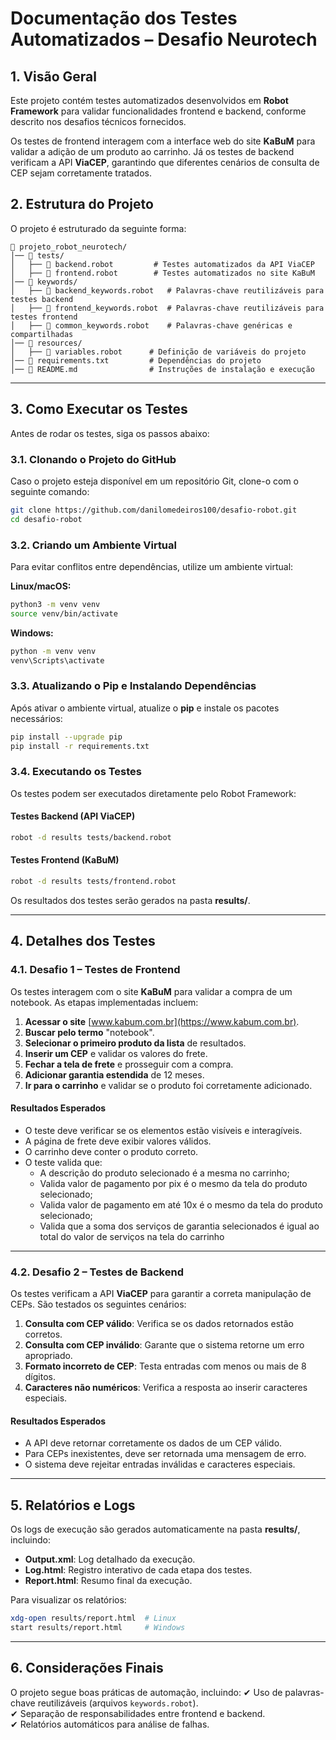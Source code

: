 # Documentação dos Testes Automatizados – Desafio Neurotech

## 1. Visão Geral
Este projeto contém testes automatizados desenvolvidos em **Robot Framework** para validar funcionalidades frontend e backend, conforme descrito nos desafios técnicos fornecidos.

Os testes de frontend interagem com a interface web do site **KaBuM** para validar a adição de um produto ao carrinho. Já os testes de backend verificam a API **ViaCEP**, garantindo que diferentes cenários de consulta de CEP sejam corretamente tratados.

## 2. Estrutura do Projeto
O projeto é estruturado da seguinte forma:

```
📂 projeto_robot_neurotech/
│── 📂 tests/
│   ├── 📄 backend.robot         # Testes automatizados da API ViaCEP
│   ├── 📄 frontend.robot        # Testes automatizados no site KaBuM
│── 📂 keywords/
│   ├── 📄 backend_keywords.robot   # Palavras-chave reutilizáveis para testes backend
│   ├── 📄 frontend_keywords.robot  # Palavras-chave reutilizáveis para testes frontend
│   ├── 📄 common_keywords.robot    # Palavras-chave genéricas e compartilhadas
│── 📂 resources/
│   ├── 📄 variables.robot      # Definição de variáveis do projeto
│── 📄 requirements.txt         # Dependências do projeto
│── 📄 README.md                # Instruções de instalação e execução
```

---

## 3. Como Executar os Testes
Antes de rodar os testes, siga os passos abaixo:

### 3.1. Clonando o Projeto do GitHub
Caso o projeto esteja disponível em um repositório Git, clone-o com o seguinte comando:
```sh
git clone https://github.com/danilomedeiros100/desafio-robot.git
cd desafio-robot
```

### 3.2. Criando um Ambiente Virtual
Para evitar conflitos entre dependências, utilize um ambiente virtual:

**Linux/macOS:**
```sh
python3 -m venv venv
source venv/bin/activate
```

**Windows:**
```sh
python -m venv venv
venv\Scripts\activate
```

### 3.3. Atualizando o Pip e Instalando Dependências
Após ativar o ambiente virtual, atualize o **pip** e instale os pacotes necessários:

```sh
pip install --upgrade pip
pip install -r requirements.txt
```

### 3.4. Executando os Testes
Os testes podem ser executados diretamente pelo Robot Framework:

#### Testes Backend (API ViaCEP)
```sh
robot -d results tests/backend.robot
```

#### Testes Frontend (KaBuM)
```sh
robot -d results tests/frontend.robot
```

Os resultados dos testes serão gerados na pasta **results/**.

---

## 4. Detalhes dos Testes

### 4.1. Desafio 1 – Testes de Frontend
Os testes interagem com o site **KaBuM** para validar a compra de um notebook. As etapas implementadas incluem:

1. **Acessar o site** [www.kabum.com.br](https://www.kabum.com.br).
2. **Buscar pelo termo** "notebook".
3. **Selecionar o primeiro produto da lista** de resultados.
4. **Inserir um CEP** e validar os valores do frete.
5. **Fechar a tela de frete** e prosseguir com a compra.
6. **Adicionar garantia estendida** de 12 meses.
7. **Ir para o carrinho** e validar se o produto foi corretamente adicionado.

#### Resultados Esperados
- O teste deve verificar se os elementos estão visíveis e interagíveis.
- A página de frete deve exibir valores válidos.
- O carrinho deve conter o produto correto.
- O teste valida que:
  - A descrição do produto selecionado é a mesma no carrinho;
  - Valida valor de pagamento por pix é o mesmo da tela do produto selecionado;
  - Valida valor de pagamento em até 10x é o mesmo da tela do produto selecionado;
  - Valida que a soma dos serviços de garantia selecionados é igual ao total do valor de serviços na tela do carrinho

---

### 4.2. Desafio 2 – Testes de Backend
Os testes verificam a API **ViaCEP** para garantir a correta manipulação de CEPs. São testados os seguintes cenários:

1. **Consulta com CEP válido**: Verifica se os dados retornados estão corretos.
2. **Consulta com CEP inválido**: Garante que o sistema retorne um erro apropriado.
3. **Formato incorreto de CEP**: Testa entradas com menos ou mais de 8 dígitos.
4. **Caracteres não numéricos**: Verifica a resposta ao inserir caracteres especiais.

#### Resultados Esperados
- A API deve retornar corretamente os dados de um CEP válido.
- Para CEPs inexistentes, deve ser retornada uma mensagem de erro.
- O sistema deve rejeitar entradas inválidas e caracteres especiais.

---

## 5. Relatórios e Logs
Os logs de execução são gerados automaticamente na pasta **results/**, incluindo:
- **Output.xml**: Log detalhado da execução.
- **Log.html**: Registro interativo de cada etapa dos testes.
- **Report.html**: Resumo final da execução.

Para visualizar os relatórios:
```sh
xdg-open results/report.html  # Linux
start results/report.html     # Windows
```

---

## 6. Considerações Finais
O projeto segue boas práticas de automação, incluindo:
✔ Uso de palavras-chave reutilizáveis (arquivos `keywords.robot`).  
✔ Separação de responsabilidades entre frontend e backend.  
✔ Relatórios automáticos para análise de falhas.  

